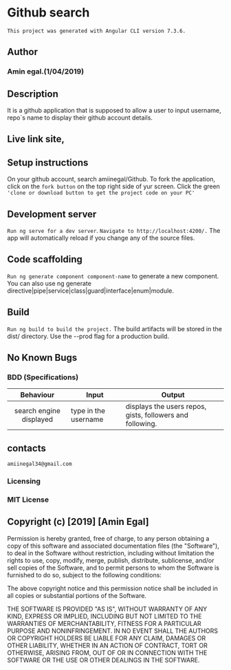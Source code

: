 # Github search
`This project was generated with Angular CLI version 7.3.6.`



## Author
### Amin egal.(1/04/2019)

## Description
It is a github application that is supposed to allow a user to input username, repo`s name to display their github account details.

## Live link site,
## Setup instructions
On your github account, search amiinegal/Github.
To fork the application, click on the  `fork button` on the top right side of yur screen.
Click the green `'clone or download button to get the project code on your PC'`
## Development server
`Run ng serve for a dev server`. `Navigate to http://localhost:4200/.` The app will automatically reload if you change any of the source files.

## Code scaffolding
`Run ng generate component component-name` to generate a new component. You can also use ng generate directive|pipe|service|class|guard|interface|enum|module.

## Build
`Run ng build to build the project.` The build artifacts will be stored in the dist/ directory. Use the --prod flag for a production build.

## No Known Bugs
### BDD (Specifications)
|  Behaviour | Input  |Output   |
|:-:|---|---|
| search engine displayed  | type in the username  |displays the users repos, gists, followers and following.   |


## contacts
`amiinegal34@gmail.com`
### Licensing
### MIT License

## Copyright (c) [2019] [Amin Egal]

Permission is hereby granted, free of charge, to any person obtaining a copy of this software and associated documentation files (the "Software"), to deal in the Software without restriction, including without limitation the rights to use, copy, modify, merge, publish, distribute, sublicense, and/or sell copies of the Software, and to permit persons to whom the Software is furnished to do so, subject to the following conditions:

The above copyright notice and this permission notice shall be included in all copies or substantial portions of the Software.

THE SOFTWARE IS PROVIDED "AS IS", WITHOUT WARRANTY OF ANY KIND, EXPRESS OR IMPLIED, INCLUDING BUT NOT LIMITED TO THE WARRANTIES OF MERCHANTABILITY, FITNESS FOR A PARTICULAR PURPOSE AND NONINFRINGEMENT. IN NO EVENT SHALL THE AUTHORS OR COPYRIGHT HOLDERS BE LIABLE FOR ANY CLAIM, DAMAGES OR OTHER LIABILITY, WHETHER IN AN ACTION OF CONTRACT, TORT OR OTHERWISE, ARISING FROM, OUT OF OR IN CONNECTION WITH THE SOFTWARE OR THE USE OR OTHER DEALINGS IN THE SOFTWARE.